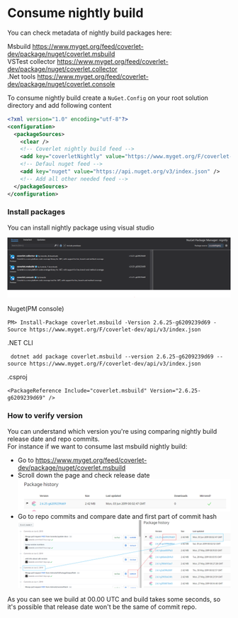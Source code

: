 # Consume nightly build

You can check metadata of nightly build packages here:

Msbuild https://www.myget.org/feed/coverlet-dev/package/nuget/coverlet.msbuild  
VSTest collector https://www.myget.org/feed/coverlet-dev/package/nuget/coverlet.collector  
.Net tools https://www.myget.org/feed/coverlet-dev/package/nuget/coverlet.console  

To consume nightly build create a `NuGet.Config` on your root solution directory and add following content
```xml
<?xml version="1.0" encoding="utf-8"?>
<configuration>
  <packageSources>
    <clear />
    <!-- Coverlet nightly build feed -->
    <add key="coverletNightly" value="https://www.myget.org/F/coverlet-dev/api/v3/index.json" /> 
    <!-- Defaul nuget feed -->
    <add key="nuget" value="https://api.nuget.org/v3/index.json" /> 
    <!-- Add all other needed feed -->
  </packageSources>
</configuration>
```

### Install packages

You can install nightly package using visual studio

![File](images/nightly.PNG)

Nuget(PM console)
```
PM> Install-Package coverlet.msbuild -Version 2.6.25-g6209239d69 -Source https://www.myget.org/F/coverlet-dev/api/v3/index.json
```

.NET CLI
```
 dotnet add package coverlet.msbuild --version 2.6.25-g6209239d69 --source https://www.myget.org/F/coverlet-dev/api/v3/index.json
```

.csproj

```
<PackageReference Include="coverlet.msbuild" Version="2.6.25-g6209239d69" />
```

### How to verify version

You can understand which version you're using comparing nightly build release date and repo commits.  
For instance if we want to consume last msbuild nightly build:
* Go to https://www.myget.org/feed/coverlet-dev/package/nuget/coverlet.msbuild
* Scroll down the page and check release date 
![File](images/nightly_1.PNG)
* Go to repo commits and compare date and first part of commit hash
![File](images/nightly_2.PNG)

As you can see we build at 00.00 UTC and build takes some seconds, so it's possible that release date won't be the same of commit repo.